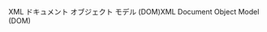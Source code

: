 <span data-ttu-id="41a8c-101">XML ドキュメント オブジェクト モデル (DOM)</span><span class="sxs-lookup"><span data-stu-id="41a8c-101">XML Document Object Model (DOM)</span></span>